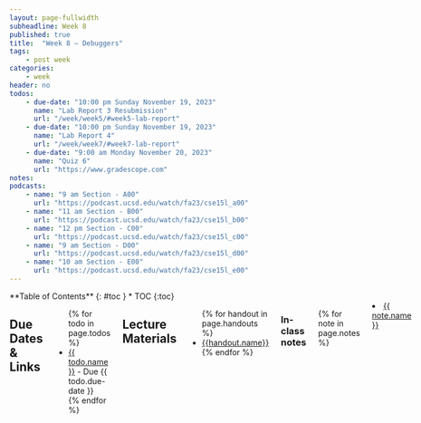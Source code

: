 ```yaml
---
layout: page-fullwidth
subheadline: Week 8
published: true
title:  "Week 8 – Debuggers"
tags:
    - post week
categories:
    - week
header: no
todos:
    - due-date: "10:00 pm Sunday November 19, 2023"
      name: "Lab Report 3 Resubmission"
      url: "/week/week5/#week5-lab-report"
    - due-date: "10:00 pm Sunday November 19, 2023"
      name: "Lab Report 4"
      url: "/week/week7/#week7-lab-report"
    - due-date: "9:00 am Monday November 20, 2023"
      name: "Quiz 6"
      url: "https://www.gradescope.com"
notes:
podcasts:
    - name: "9 am Section - A00"
      url: "https://podcast.ucsd.edu/watch/fa23/cse15l_a00"
    - name: "11 am Section - B00"
      url: "https://podcast.ucsd.edu/watch/fa23/cse15l_b00"
    - name: "12 pm Section - C00"
      url: "https://podcast.ucsd.edu/watch/fa23/cse15l_c00"
    - name: "9 am Section - D00"
      url: "https://podcast.ucsd.edu/watch/fa23/cse15l_d00"
    - name: "10 am Section - E00"
      url: "https://podcast.ucsd.edu/watch/fa23/cse15l_e00"
---
```


<div class="row">
<div class="medium-4 medium-push-8 columns" markdown="1">
<div class="panel radius fixed-toc"  data-options="sticky_on:large" markdown="1">
**Table of Contents**
{: #toc }
*  TOC
{:toc}
</div>
</div><!-- /.medium-4.columns -->

<div class="medium-8 medium-pull-4 columns" markdown="1">

## Due Dates & Links

<ul>
{% for todo in page.todos %}
<li><a href="{{ todo.url }}">{{ todo.name }}</a> - Due {{ todo.due-date }}</li>
{% endfor %}
</ul>

## Lecture Materials
<ul>
{% for handout in page.handouts %}
<li><a href="{{handout.url}}">{{handout.name}}</a></li>
{% endfor %}
</ul>

### In-class notes
{% for note in page.notes %}
<li><a href="{{ note.url }}">{{ note.name }}</a></li>
<!-- <iframe src="{{ note.url }}/preview" width="640" height="480" allow="autoplay"></iframe> -->
{% endfor %}

### Links to Podcast
**Note:** Links will require you to log in as a UCSD student
<ul>
{% for link in page.podcasts %} 
<li><a href="{{link.url}}">{{link.name}}</a></li>
{% endfor %}
</ul>

### To Watch/Read

- Videos on `jdb`:
    - [Debuggers and `jdb`](https://www.youtube.com/watch?v=0Olg_U0Su_I)
    - [`jdb` and Infinite Loops](https://youtu.be/AFkUAwvPTGA)

## Lab Tasks

Discuss with your group:

### Editing at the Command Line

**Everyone** should do this; it's skill practice that you all need.

Clone `chat-server` onto ieng6. Here's the link to the repo:
[chat-server](https://github.com/ucsd-cse15l-f23/chat-server)

Make sure you can `javac` and `java` as per usual to build and run your tests: 
```
$ javac -cp .:lib/hamcrest-core-1.3.jar:lib/junit-4.13.2.jar *.java
$ java -cp .:lib/hamcrest-core-1.3.jar:lib/junit-4.13.2.jar org.junit.runner.JUnitCore HandlerTests
```
Note that since you last saw ChatServer, our devs have updated a key known bug where the main method did not match the name of the java file. It has since been fixed and the main method is now `ChatServer`. Our devs have also added more functionality such as emoji handling and reading chat history from file and loading it into our ChatServer.

Let's now run our `ChatServer` by executing `java ChatServer [port number]` in terminal, and open a web browser and point it to `http://ieng6-[number].ucsd.edu:[port number]`. We should see a blank space. Let's now import one of our chat history files by running `http://ieng6-[number].ucsd.edu:[port number]/retrieve-history?file=chathistory1.txt` This will now load the chat history and make it available to our `ChatServer`. Go to the root directory `http://ieng6-[number].ucsd.edu:[port number]/` you should now see the chat history you just loaded. Take a screenshot of your root output and add it to your lab report. Discuss with your lab mates how this could have worked. **Note:** You are not expected to be able to breakdown or rewrite the `ChatHistoryReader.java`.

Now on your own, open the java test file by giving it as an argument to `vim`, like
`vim HandlerTests.java` (you might need to `cd` into the repository
directory first). Browse through the test and quit vim. Note that all test should now work! Our devs worked overtime to fix these bugs! You've just done file handling entirely on ieng6; you didn't need VScode at all,
just a terminal! Take a screenshot of your test results and paste them into your document.

As a group, discuss and **write in notes**:

- What were two things you thought were annoying about using Vim? Be specific.
- What were two things you thought were cool about using Vim? Be specific.

### git branches

**Do this part as a group**, while logged into someone's account on `ieng6`. Here we will look at a branch in our code that is currently in developement and a work in progress. You and your group have been tasked with testing and debugging the new beta branch. This new branch includes adding even more functionality to the `ChatServer` you just pulled, such as sentiment analysis based on emoji's used.

1. Make sure you are in the `chat-server` folder and run `git branch` to see the current branch we are in and `git branch -a` to list all available branches. Take a screenshot of these commands and add them to your lab report.
2. Notice the presence of the `week8-sprint` branch which is only available remotely. We will want to checkout the the new `week8-sprint` branch by running `git checkout week8-sprint`. Note that this will only switch our branches and not update our files. We will need to run a fresh pull inorder to update our files. Let's do that by running `git pull` and verify our branch by running another `git branch`. Go ahead and take a screenshot of these steps and add them to your document. Discuss with your group members and write a short summary of what you just did in steps 1-2.

Fun Fact: [Sprint](https://www.codecademy.com/resources/blog/what-is-a-sprint/) is a common Software Enginnering technique used to complete project milestones.

### Using a Debugger
1. We will now want to recompile our code and rerun our new tests for the sentimement analysis. Run: 
```
$ javac -cp .:lib/hamcrest-core-1.3.jar:lib/junit-4.13.2.jar *.java 
$ java -cp .:lib/hamcrest-core-1.3.jar:lib/junit-4.13.2.jar org.junit.runner.JUnitCore SemanticAnalysisHandlerTests
```
Notice that we have an infinite loop where the terminal stuck at ... This will eventually result to test failures.

2. Use `jdb` with `ChatServer` to run _just that chathistory file_ from the command line using the `main` method of `ChatServer`. Take use `jdb` commands to get the following information and take screenshots of:
    - The stack trace when the exception is happening
    - The local variables in `getLinks` when the exception is happening
    
3. Next, use `jdb` to run the JUnit tests.You can refer to the lecture videos for a good way to
do this. Again, use `jdb` commands to find:
    - The stack trace when the exception is happening
    - The local variables in `getLinks` when the exception is happening

Then, diagnose and fix the bug so that all the tests pass. Make a commit with
the fix and push it to Github. Paste the Github link to the commit in your notes.

**Write down in notes:**

- What is information that you were able to get via `jdb` that you would be
unable to get via the stack trace of the exception?
- What are some pros and cons of using `jdb` to get information vs. adding print
statements to do so?
- Discuss the `/semantic-analysis` command – What emoji's are there? How are they being analyzed and how is the sentiment implemented? How could these type of methods be useful for analyzing other chat histories?


### More Debugger Uses

Switch to another student to screenshare, still using `ieng6`.

After compiling the new branch, run the `ChatServer` code, 
and debug the bugs. There will be 3 bugs that you will need to identify and fix. After identifying one, discuss with your members how to fix it and copy and paste the code into code markdown with the fixes. Recompile and rerun your tests. What other bugs can you find? Find each bug and use `jdb` to step through your code. 

Practice using `jdb` with `suspend` to pause the program and show the stack
trace during the loop. You should be able to identify:

- Which test is triggering the infinite loop
- Which line the program stopped on when the program was `suspend`ed
- What the current values of all the variables are in `/semantic-analysis` at the
moment the program suspended

Take a screenshot or copy/paste of your `jdb` session and indicate in your notes
each of the three items above and how your `jdb` session informs you of that.


## Week 8 Lab Report

Consider the following chat histories between the professors:

### Snippet 1

```
Joe: Hey, did you hear about the Java developer who walked into a bar?

Edwin: No, what happened?

Joe: He said, "Give me a strong cup of Java! And make it Object-Oriented!" ☕️😄

Onat: Haha, that's a good one, Joe! Speaking of Java, did you know that Monty Python's Holy Grail was written in Java?

Edwin: Really? I thought it was written in Python!

Onat: Well, that would make more sense, wouldn't it? But it seems they had a "Java Holy Grail" moment! 🏆😂

Joe: And let's not forget the Java programmers who always have to deal with "NullPointerExceptions."

Edwin: Yeah, they're like the Knights Who Say "Null"! They're always on a quest to find that elusive object.

Onat: True, true! And when they finally find it, they shout, "Eureka!" just like Archimedes.

Joe: Haha, the life of a Java developer can be quite the adventure, just like a Monty Python sketch!

Edwin: Indeed! But at the end of the day, we all know that "The Spam of Java is not a valid beverage!" 🍖🚫☕️

Onat: Well said, Edwin! Let's keep the Java and Python jokes rolling, and help our student's code be as legendary as a Monty Python tale! 😄🐍👨‍💻
```

### Snippet 2

```
Onat: Hey guys, have do you know why the chicken crossed the road?

Edwin: Was it late to class?

Joe: To get to the other side?

Onat: No, to escape the Ministry of Silly Walks! 😄

Edwin: And did you hear about the lumberjack who wanted to be a dentist?

Onat: Nope, what happened?

Edwin: He got tired of the daily grind! 🌲😁

Joe: That's a good one, Edwin! But let me tell you about the time I tried to buy a shrubbery for my garden...

Onat: A shrubbery, you say? Did the Knights Who Say "Ni" give you a hard time?

Joe: They did! They demanded a sacrifice of... a herring! 🐟

Edwin: Well, that's not too bad. At least they didn't ask for a dead parrot. 🦜

Onat: Ah, the dead parrot sketch! I love how they could turn the most ordinary situations into comedy gold.

Joe: Absolutely! It's like their humor is a cross between a witty intellectual and a three-headed knight!

Joe: Agreed! Now, let's not be too silly and get back to work before we end up in a sketch ourselves. 😄
```

### Snippet 3

```
Joe: Hey, have you heard about the Java bug that's as elusive as the Force?

Edwin: No, tell me more!

Joe: Well, it's like a Jedi mind trick. It only appears when you're not looking for it! 🧙‍♂️

Onat: Haha, that sounds like a classic Java bug. But you know what's even more mysterious? Jar Jar Binks's role in Star Wars!

Edwin: Oh, Jar Jar... He's the real mystery of the galaxy. Maybe he's secretly a Java developer trying to fix bugs in the codebase.

Joe: Or perhaps he's a Sith Lord in disguise, using the Dark Side of the Force to cause those Java bugs!

Onat: That would explain a lot! "Meesa causing bugs, oopsie!" 😂

Edwin: And when you finally find a solution to a tricky Java bug, it's like saying, "These aren't the bugs you're looking for!"

Joe: Absolutely! You wave your hand and hope the bug disappears. But it usually doesn't work that way.

Onat: Well, as they say in the Java world, "May the stack trace be with you!" 🚀🌌

Edwin: Haha, that's the programmer's version of "May the Force be with you!" Let's hope we can teach our students to squash those Java bugs and keep the galaxy safe from code errors!

Joe: Agreed! And may our code be as strong as the Force itself. 🤖👾💻
```

For **each** snippet, add a test both to **your** implementation of
`ChatServer` that takes into account an emoji for **each** snippet and performs a sentiment analysis. Run the tests and show
the results of running the tests on each. This means you should add a total of
**3** test methods, one for each sentiment analysis implementation.

Your report should include:

- A link to your `ChatServer` repository
- For each test above:
    - Decide on what it _should_ produce by creating the expected output in a text file.
    - For **your implementation**, the corresponding output when running the
    tests; if it passed, say so. If it didn't pass, show the specific part of
    the JUnit output that shows the test failure.




Add your lab report as `lab-report-4-week-8` within the same Github pages lab
reports repository you've been using all quarter, and include all of the
elements above.
